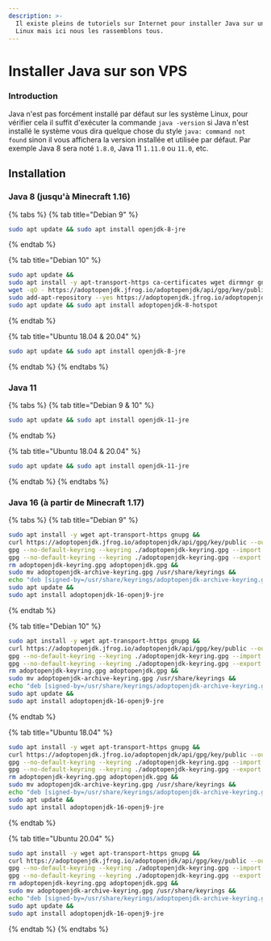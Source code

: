 ```yaml
---
description: >-
  Il existe pleins de tutoriels sur Internet pour installer Java sur un système
  Linux mais ici nous les rassemblons tous.
---
```


# Installer Java sur son VPS

### Introduction

Java n'est pas forcément installé par défaut sur les système Linux, pour vérifier cela il suffit d'exécuter la commande `java -version` si Java n'est installé le système vous dira quelque chose du style `java: command not found` sinon il vous affichera la version installée et utilisée par défaut. Par exemple Java 8 sera noté `1.8.0`, Java 11 `1.11.0` ou `11.0`, etc.

## Installation

### Java 8 \(jusqu'à Minecraft 1.16\)

{% tabs %}
{% tab title="Debian 9" %}
```bash
sudo apt update && sudo apt install openjdk-8-jre
```
{% endtab %}

{% tab title="Debian 10" %}
```bash
sudo apt update &&
sudo apt install -y apt-transport-https ca-certificates wget dirmngr gnupg software-properties-common &&
wget -qO - https://adoptopenjdk.jfrog.io/adoptopenjdk/api/gpg/key/public | sudo apt-key add - &&
sudo add-apt-repository --yes https://adoptopenjdk.jfrog.io/adoptopenjdk/deb/ &&
sudo apt update && sudo apt install adoptopenjdk-8-hotspot
```
{% endtab %}

{% tab title="Ubuntu 18.04 & 20.04" %}
```bash
sudo apt update && sudo apt install openjdk-8-jre
```
{% endtab %}
{% endtabs %}

### Java 11

{% tabs %}
{% tab title="Debian 9 & 10" %}
```bash
sudo apt update && sudo apt install openjdk-11-jre
```
{% endtab %}

{% tab title="Ubuntu 18.04 & 20.04" %}
```bash
sudo apt update && sudo apt install openjdk-11-jre
```
{% endtab %}
{% endtabs %}

### Java 16 \(à partir de Minecraft 1.17\)

{% tabs %}
{% tab title="Debian 9" %}
```bash
sudo apt install -y wget apt-transport-https gnupg && 
curl https://adoptopenjdk.jfrog.io/adoptopenjdk/api/gpg/key/public --output adoptopenjdk.gpg &&
gpg --no-default-keyring --keyring ./adoptopenjdk-keyring.gpg --import adoptopenjdk.gpg &&
gpg --no-default-keyring --keyring ./adoptopenjdk-keyring.gpg --export --output adoptopenjdk-archive-keyring.gpg && 
rm adoptopenjdk-keyring.gpg adoptopenjdk.gpg &&
sudo mv adoptopenjdk-archive-keyring.gpg /usr/share/keyrings &&
echo "deb [signed-by=/usr/share/keyrings/adoptopenjdk-archive-keyring.gpg] https://adoptopenjdk.jfrog.io/adoptopenjdk/deb stretch main" | sudo tee /etc/apt/sources.list.d/adoptopenjdk.list &&
sudo apt update &&
sudo apt install adoptopenjdk-16-openj9-jre
```
{% endtab %}

{% tab title="Debian 10" %}
```bash
sudo apt install -y wget apt-transport-https gnupg && 
curl https://adoptopenjdk.jfrog.io/adoptopenjdk/api/gpg/key/public --output adoptopenjdk.gpg &&
gpg --no-default-keyring --keyring ./adoptopenjdk-keyring.gpg --import adoptopenjdk.gpg &&
gpg --no-default-keyring --keyring ./adoptopenjdk-keyring.gpg --export --output adoptopenjdk-archive-keyring.gpg && 
rm adoptopenjdk-keyring.gpg adoptopenjdk.gpg &&
sudo mv adoptopenjdk-archive-keyring.gpg /usr/share/keyrings &&
echo "deb [signed-by=/usr/share/keyrings/adoptopenjdk-archive-keyring.gpg] https://adoptopenjdk.jfrog.io/adoptopenjdk/deb buster main" | sudo tee /etc/apt/sources.list.d/adoptopenjdk.list &&
sudo apt update &&
sudo apt install adoptopenjdk-16-openj9-jre
```
{% endtab %}

{% tab title="Ubuntu 18.04" %}
```bash
sudo apt install -y wget apt-transport-https gnupg && 
curl https://adoptopenjdk.jfrog.io/adoptopenjdk/api/gpg/key/public --output adoptopenjdk.gpg &&
gpg --no-default-keyring --keyring ./adoptopenjdk-keyring.gpg --import adoptopenjdk.gpg &&
gpg --no-default-keyring --keyring ./adoptopenjdk-keyring.gpg --export --output adoptopenjdk-archive-keyring.gpg && 
rm adoptopenjdk-keyring.gpg adoptopenjdk.gpg &&
sudo mv adoptopenjdk-archive-keyring.gpg /usr/share/keyrings &&
echo "deb [signed-by=/usr/share/keyrings/adoptopenjdk-archive-keyring.gpg] https://adoptopenjdk.jfrog.io/adoptopenjdk/deb bionic main" | sudo tee /etc/apt/sources.list.d/adoptopenjdk.list &&
sudo apt update &&
sudo apt install adoptopenjdk-16-openj9-jre
```
{% endtab %}

{% tab title="Ubuntu 20.04" %}
```bash
sudo apt install -y wget apt-transport-https gnupg && 
curl https://adoptopenjdk.jfrog.io/adoptopenjdk/api/gpg/key/public --output adoptopenjdk.gpg &&
gpg --no-default-keyring --keyring ./adoptopenjdk-keyring.gpg --import adoptopenjdk.gpg &&
gpg --no-default-keyring --keyring ./adoptopenjdk-keyring.gpg --export --output adoptopenjdk-archive-keyring.gpg && 
rm adoptopenjdk-keyring.gpg adoptopenjdk.gpg &&
sudo mv adoptopenjdk-archive-keyring.gpg /usr/share/keyrings &&
echo "deb [signed-by=/usr/share/keyrings/adoptopenjdk-archive-keyring.gpg] https://adoptopenjdk.jfrog.io/adoptopenjdk/deb focal main" | sudo tee /etc/apt/sources.list.d/adoptopenjdk.list &&
sudo apt update &&
sudo apt install adoptopenjdk-16-openj9-jre
```
{% endtab %}
{% endtabs %}

